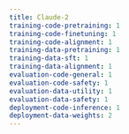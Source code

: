 ```yaml
---
title: Claude-2
training-code-pretraining: 1
training-code-finetuning: 1
training-code-alignment: 1
training-data-pretraining: 1
training-data-sft: 1
training-data-alignment: 1
evaluation-code-general: 1
evaluation-code-safety: 1
evaluation-data-utility: 1
evaluation-data-safety: 1
deployment-code-inference: 1
deployment-data-weights: 2
---
```

